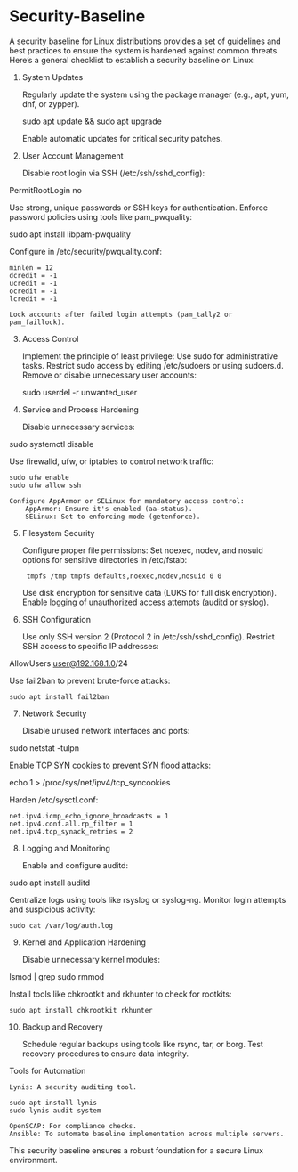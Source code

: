 # Security-Baseline

A security baseline for Linux distributions provides a set of guidelines and best practices to ensure the system is hardened against common threats. Here’s a general checklist to establish a security baseline on Linux:
1. System Updates

    Regularly update the system using the package manager (e.g., apt, yum, dnf, or zypper).

    sudo apt update && sudo apt upgrade

    Enable automatic updates for critical security patches.

2. User Account Management

    Disable root login via SSH (/etc/ssh/sshd_config):

PermitRootLogin no

Use strong, unique passwords or SSH keys for authentication.
Enforce password policies using tools like pam_pwquality:

sudo apt install libpam-pwquality

Configure in /etc/security/pwquality.conf:

    minlen = 12
    dcredit = -1
    ucredit = -1
    ocredit = -1
    lcredit = -1

    Lock accounts after failed login attempts (pam_tally2 or pam_faillock).

3. Access Control

    Implement the principle of least privilege:
        Use sudo for administrative tasks.
        Restrict sudo access by editing /etc/sudoers or using sudoers.d.
    Remove or disable unnecessary user accounts:

    sudo userdel -r unwanted_user

4. Service and Process Hardening

    Disable unnecessary services:

sudo systemctl disable <service>

Use firewalld, ufw, or iptables to control network traffic:

    sudo ufw enable
    sudo ufw allow ssh

    Configure AppArmor or SELinux for mandatory access control:
        AppArmor: Ensure it's enabled (aa-status).
        SELinux: Set to enforcing mode (getenforce).

5. Filesystem Security

    Configure proper file permissions:
        Set noexec, nodev, and nosuid options for sensitive directories in /etc/fstab:

        tmpfs /tmp tmpfs defaults,noexec,nodev,nosuid 0 0

    Use disk encryption for sensitive data (LUKS for full disk encryption).
    Enable logging of unauthorized access attempts (auditd or syslog).

6. SSH Configuration

    Use only SSH version 2 (Protocol 2 in /etc/ssh/sshd_config).
    Restrict SSH access to specific IP addresses:

AllowUsers user@192.168.1.0/24

Use fail2ban to prevent brute-force attacks:

    sudo apt install fail2ban

7. Network Security

    Disable unused network interfaces and ports:

sudo netstat -tulpn

Enable TCP SYN cookies to prevent SYN flood attacks:

echo 1 > /proc/sys/net/ipv4/tcp_syncookies

Harden /etc/sysctl.conf:

    net.ipv4.icmp_echo_ignore_broadcasts = 1
    net.ipv4.conf.all.rp_filter = 1
    net.ipv4.tcp_synack_retries = 2

8. Logging and Monitoring

    Enable and configure auditd:

sudo apt install auditd

Centralize logs using tools like rsyslog or syslog-ng.
Monitor login attempts and suspicious activity:

    sudo cat /var/log/auth.log

9. Kernel and Application Hardening

    Disable unnecessary kernel modules:

lsmod | grep <module>
sudo rmmod <module>

Install tools like chkrootkit and rkhunter to check for rootkits:

    sudo apt install chkrootkit rkhunter

10. Backup and Recovery

    Schedule regular backups using tools like rsync, tar, or borg.
    Test recovery procedures to ensure data integrity.

Tools for Automation

    Lynis: A security auditing tool.

    sudo apt install lynis
    sudo lynis audit system

    OpenSCAP: For compliance checks.
    Ansible: To automate baseline implementation across multiple servers.

This security baseline ensures a robust foundation for a secure Linux environment.
